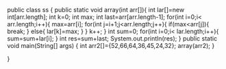 public class ss {
    public static void array(int arr[]){
        int lar[]=new int[arr.length];
        int k=0;
        int max;
        int last=arr[arr.length-1];
       for(int i=0;i< arr.length;i++){
            max=arr[i];
           for(int j=i+1;j<arr.length;j++){
               if(max<arr[j]){
                   break;
               }
               else{
                   lar[k]=max;
               }
           }
           k++;
       }
       int sum=0;
        for(int i=0;i< lar.length;i++){
           sum=sum+lar[i];
        }
        int res=sum+last;
        System.out.println(res);
    }
    public static void main(String[] args) {
        int arr2[]={52,66,64,36,45,24,32};
        array(arr2);
    }

}
